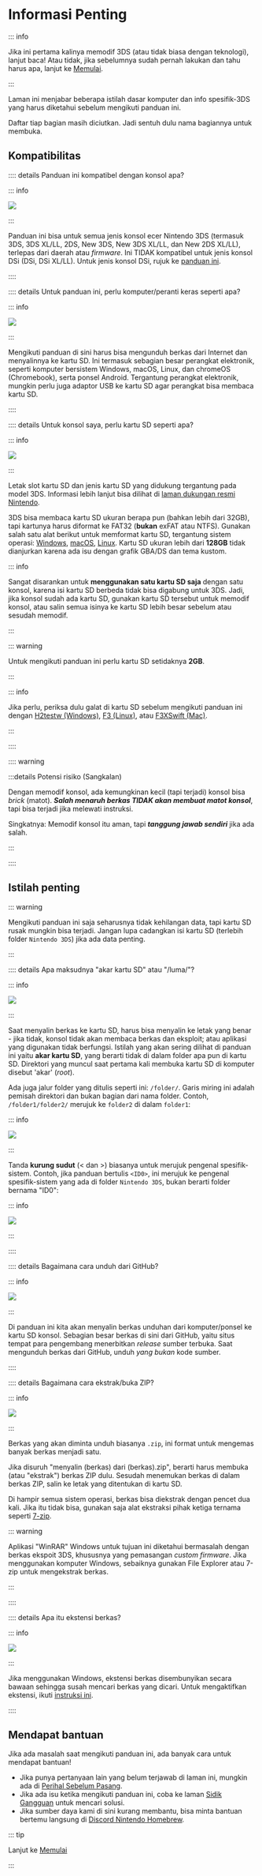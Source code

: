 # Informasi Penting

::: info

Jika ini pertama kalinya memodif 3DS (atau tidak biasa dengan teknologi), lanjut baca! Atau tidak, jika sebelumnya sudah pernah lakukan dan tahu harus apa, lanjut ke [Memulai](get-started).

:::

Laman ini menjabar beberapa istilah dasar komputer dan info spesifik-3DS yang harus diketahui sebelum mengikuti panduan ini.

Daftar tiap bagian masih diciutkan. Jadi sentuh dulu nama bagiannya untuk membuka.

## Kompatibilitas

:::: details Panduan ini kompatibel dengan konsol apa?

::: info

![](/images/screenshots/onboarding/compatible.png)

:::

Panduan ini bisa untuk semua jenis konsol ecer Nintendo 3DS (termasuk 3DS, 3DS XL/LL, 2DS, New 3DS, New 3DS XL/LL, dan New 2DS XL/LL), terlepas dari daerah atau _firmware_. Ini TIDAK kompatibel untuk jenis konsol DSi (DSi, DSi XL/LL). Untuk jenis konsol DSi, rujuk ke [panduan ini](https://dsi.cfw.guide).

::::

:::: details Untuk panduan ini, perlu komputer/peranti keras seperti apa?

::: info

![](/images/screenshots/onboarding/os.jpg)

:::

Mengikuti panduan di sini harus bisa mengunduh berkas dari Internet dan menyalinnya ke kartu SD. Ini termasuk sebagian besar perangkat elektronik, seperti komputer bersistem Windows, macOS, Linux, dan chromeOS (Chromebook), serta ponsel Android. Tergantung perangkat elektronik, mungkin perlu juga adaptor USB ke kartu SD agar perangkat bisa membaca kartu SD.

::::

:::: details Untuk konsol saya, perlu kartu SD seperti apa?

::: info

![](/images/screenshots/onboarding/sdcard.jpg)

:::

Letak slot kartu SD dan jenis kartu SD yang didukung tergantung pada model 3DS. Informasi lebih lanjut bisa dilihat di [laman dukungan resmi Nintendo](https://en-americas-support.nintendo.com/app/answers/detail/a_id/271/~/how-to-insert-an-sd-card-or-microsd-card).

3DS bisa membaca kartu SD ukuran berapa pun (bahkan lebih dari 32GB), tapi kartunya harus diformat ke FAT32 (**bukan** exFAT atau NTFS). Gunakan salah satu alat berikut untuk memformat kartu SD, tergantung sistem operasi: [Windows](formatting-sd-\(windows\)), [macOS](formatting-sd-\(mac\)), [Linux](formatting-sd-\(linux\)). Kartu SD ukuran lebih dari **128GB** tidak dianjurkan karena ada isu dengan grafik GBA/DS dan tema kustom.

::: info

Sangat disarankan untuk **menggunakan satu kartu SD saja** dengan satu konsol, karena isi kartu SD berbeda tidak bisa digabung untuk 3DS. Jadi, jika konsol sudah ada kartu SD, gunakan kartu SD tersebut untuk memodif konsol, atau salin semua isinya ke kartu SD lebih besar sebelum atau sesudah memodif.

:::

::: warning

Untuk mengikuti panduan ini perlu kartu SD setidaknya **2GB**.

:::

::: info

Jika perlu, periksa dulu galat di kartu SD sebelum mengikuti panduan ini dengan [H2testw (Windows)](h2testw-\(windows\)), [F3 (Linux)](f3-\(linux\)), atau [F3XSwift (Mac)](f3xswift-\(mac\)).

:::

::::

:::: warning

:::details Potensi risiko (Sangkalan)

Dengan memodif konsol, ada kemungkinan kecil (tapi terjadi) konsol bisa _brick_ (matot). _**Salah menaruh berkas TIDAK akan membuat matot konsol**_, tapi bisa terjadi jika melewati instruksi.

Singkatnya: Memodif konsol itu aman, tapi _**tanggung jawab sendiri**_ jika ada salah.

:::

::::

## Istilah penting

::: warning

Mengikuti panduan ini saja seharusnya tidak kehilangan data, tapi kartu SD rusak mungkin bisa terjadi. Jangan lupa cadangkan isi kartu SD (terlebih folder `Nintendo 3DS`) jika ada data penting.

:::

:::: details Apa maksudnya "akar kartu SD" atau "/luma/"?

::: info

![](/images/screenshots/onboarding/sdroot.png)

:::

Saat menyalin berkas ke kartu SD, harus bisa menyalin ke letak yang benar - jika tidak, konsol tidak akan membaca berkas dan eksploit; atau aplikasi yang digunakan tidak berfungsi. Istilah yang akan sering dilihat di panduan ini yaitu **akar kartu SD**, yang berarti tidak di dalam folder apa pun di kartu SD. Direktori yang muncul saat pertama kali membuka kartu SD di komputer disebut 'akar' (_root_).

Ada juga jalur folder yang ditulis seperti ini: `/folder/`. Garis miring ini adalah pemisah direktori dan bukan bagian dari nama folder. Contoh, `/folder1/folder2/` merujuk ke `folder2` di dalam `folder1`:

::: info

![](/images/screenshots/onboarding/folders.png)

:::

Tanda **kurung sudut** (\< dan \>) biasanya untuk merujuk pengenal spesifik-sistem. Contoh, jika panduan bertulis `<ID0>`, ini merujuk ke pengenal spesifik-sistem yang ada di folder `Nintendo 3DS`, bukan berarti folder bernama "ID0":

::: info

![](/images/screenshots/onboarding/anglebrackets.png)

:::

::::

:::: details Bagaimana cara unduh dari GitHub?

::: info

![](/images/screenshots/onboarding/github.png)

:::

Di panduan ini kita akan menyalin berkas unduhan dari komputer/ponsel ke kartu SD konsol. Sebagian besar berkas di sini dari GitHub, yaitu situs tempat para pengembang menerbitkan _release_ sumber terbuka. Saat mengunduh berkas dari GitHub, unduh _yang bukan_ kode sumber.

::::

:::: details Bagaimana cara ekstrak/buka ZIP?

::: info

![](/images/screenshots/onboarding/zipfiles.png)

:::

Berkas yang akan diminta unduh biasanya `.zip`, ini format untuk mengemas banyak berkas menjadi satu.

Jika disuruh "menyalin (berkas) dari (berkas).zip", berarti harus membuka (atau "ekstrak") berkas ZIP dulu. Sesudah menemukan berkas di dalam berkas ZIP, salin ke letak yang ditentukan di kartu SD.

Di hampir semua sistem operasi, berkas bisa diekstrak dengan pencet dua kali. Jika itu tidak bisa, gunakan saja alat ekstraksi pihak ketiga ternama seperti [7-zip](https://7-zip.org/).

::: warning

Aplikasi "WinRAR" Windows untuk tujuan ini diketahui bermasalah dengan berkas ekspoit 3DS, khususnya yang pemasangan _custom firmware_. Jika menggunakan komputer Windows, sebaiknya gunakan File Explorer atau 7-zip untuk mengekstrak berkas.

:::

::::

:::: details Apa itu ekstensi berkas?

::: info

![](/images/screenshots/onboarding/fileext.png)

:::

Jika menggunakan Windows, ekstensi berkas disembunyikan secara bawaan sehingga susah mencari berkas yang dicari. Untuk mengaktifkan ekstensi, ikuti [instruksi ini](file-extensions-\(windows\)).

::::

## Mendapat bantuan

Jika ada masalah saat mengikuti panduan ini, ada banyak cara untuk mendapat bantuan!

- Jika punya pertanyaan lain yang belum terjawab di laman ini, mungkin ada di [Perihal Sebelum Pasang](faq#pre-installation-faq).
- Jika ada isu ketika mengikuti panduan ini, coba ke laman [Sidik Gangguan](troubleshooting) untuk mencari solusi.
- Jika sumber daya kami di sini kurang membantu, bisa minta bantuan bertemu langsung di [Discord Nintendo Homebrew](https://discord.gg/MWxPgEp).

::: tip

Lanjut ke [Memulai](get-started)

:::
